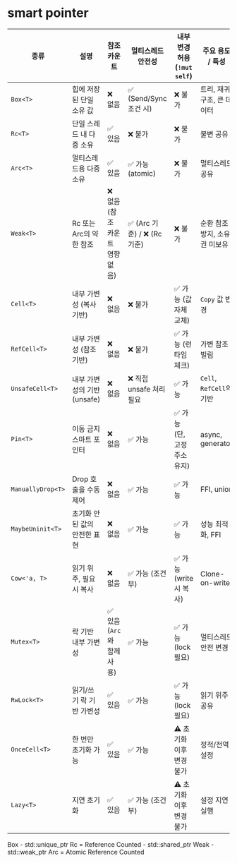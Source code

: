 # smart pointer



| 종류              | 설명                          | 참조 카운트                    | 멀티스레드 안전성          | 내부 변경 허용 (`!mut self`) | 주요 용도 / 특성              |
| ----------------- | ----------------------------- | ------------------------------ | -------------------------- | ---------------------------- | ----------------------------- |
| `Box<T>`          | 힙에 저장된 단일 소유 값      | ❌ 없음                         | ✅ (Send/Sync 조건 시)      | ❌ 불가                       | 트리, 재귀 구조, 큰 데이터    |
| `Rc<T>`           | 단일 스레드 내 다중 소유      | ✅ 있음                         | ❌ 불가                     | ❌ 불가                       | 불변 공유                     |
| `Arc<T>`          | 멀티스레드용 다중 소유        | ✅ 있음                         | ✅ 가능 (atomic)            | ❌ 불가                       | 멀티스레드 공유               |
| `Weak<T>`         | Rc 또는 Arc의 약한 참조       | ❌ 없음 (참조 카운트 영향 없음) | ✅ (Arc 기준) / ❌ (Rc 기준) | ❌ 불가                       | 순환 참조 방지, 소유권 미보유 |
| `Cell<T>`         | 내부 가변성 (복사 기반)       | ❌ 없음                         | ❌ 불가                     | ✅ 가능 (값 자체 교체)        | `Copy` 값 변경                |
| `RefCell<T>`      | 내부 가변성 (참조 기반)       | ❌ 없음                         | ❌ 불가                     | ✅ 가능 (런타임 체크)         | 가변 참조 빌림                |
| `UnsafeCell<T>`   | 내부 가변성의 기반 (unsafe)   | ❌ 없음                         | ❌ 직접 unsafe 처리 필요    | ✅ 가능                       | `Cell`, `RefCell`의 기반      |
| `Pin<T>`          | 이동 금지 스마트 포인터       | ❌ 없음                         | ✅ 가능                     | ✅ 가능 (단, 고정 주소 유지)  | async, generator              |
| `ManuallyDrop<T>` | Drop 호출을 수동 제어         | ❌ 없음                         | ✅ 가능                     | ✅ 가능                       | FFI, union                    |
| `MaybeUninit<T>`  | 초기화 안 된 값의 안전한 표현 | ❌ 없음                         | ✅ 가능                     | ✅ 가능                       | 성능 최적화, FFI              |
| `Cow<'a, T>`      | 읽기 위주, 필요 시 복사       | ❌ 없음                         | ✅ 가능 (조건부)            | ✅ 가능 (write 시 복사)       | Clone-on-write                |
| `Mutex<T>`        | 락 기반 내부 가변성           | ✅ 있음 (`Arc`와 함께 사용)     | ✅ 가능                     | ✅ 가능 (lock 필요)           | 멀티스레드 안전 변경          |
| `RwLock<T>`       | 읽기/쓰기 락 기반 가변성      | ✅ 있음                         | ✅ 가능                     | ✅ 가능 (lock 필요)           | 읽기 위주 공유                |
| `OnceCell<T>`     | 한 번만 초기화 가능           | ✅ 있음                         | ✅ 가능                     | ⚠️ 초기화 이후 변경 불가      | 정적/전역 설정                |
| `Lazy<T>`         | 지연 초기화                   | ✅ 있음                         | ✅ 가능 (조건부)            | ⚠️ 초기화 이후 변경 불가      | 설정 지연 실행                |

Box - std::unique_ptr<T>
Rc = Reference Counted - std::shared_ptr<T>
Weak - std::weak_ptr<T>	
Arc = Atomic Reference Counted

